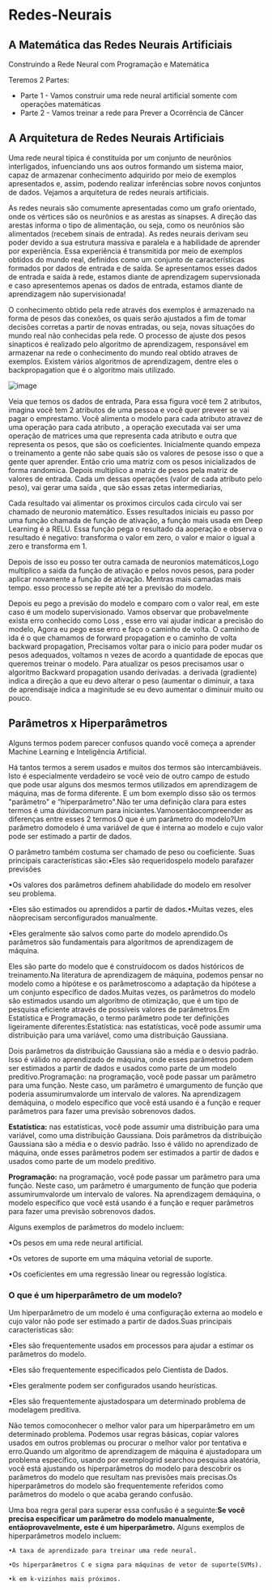# Redes-Neurais
## A Matemática das Redes Neurais Artificiais

Construindo a Rede Neural com Programação e Matemática

Teremos 2 Partes:

- Parte 1 - Vamos construir uma rede neural artificial somente com operações matemáticas
- Parte 2 - Vamos treinar a rede para Prever a Ocorrência de Câncer

## A Arquitetura de Redes Neurais Artificiais

Uma rede neural típica é constituída por um conjunto de neurônios interligados, infuenciando uns aos outros formando um sistema maior, capaz de armazenar conhecimento adquirido por meio de exemplos apresentados e, assim, podendo realizar inferências sobre novos conjuntos de dados. Vejamos a arquitetura de redes neurais artificiais.

As redes neurais são comumente apresentadas como um grafo orientado, onde os vértices são os neurônios e as arestas as sinapses. A direção das arestas informa o tipo de alimentação, ou seja, como os neurônios são alimentados (recebem sinais de entrada). As redes neurais derivam seu poder devido a sua estrutura massiva e paralela e a habilidade de aprender por experiência. Essa experiência é transmitida por meio de exemplos obtidos do mundo real, definidos como um conjunto de características formados por dados de entrada e de saída. Se apresentamos esses dados de entrada e saída à rede, estamos diante de aprendizagem supervsionada e caso apresentemos apenas os dados de entrada, estamos diante de aprendizagem não supervisionada!

O conhecimento obtido pela rede através dos exemplos é armazenado na forma de pesos das conexões, os quais serão ajustados a fim de tomar decisões corretas a partir de novas entradas, ou seja, novas situações do mundo real não conhecidas pela rede. O processo de ajuste dos pesos sinapticos é realizado pelo algoritmo de aprendizagem, responsável em armazenar na rede o conhecimento do mundo real obtido atraves de exemplos. Existem vários algoritmos de aprendizagem, dentre eles o backpropagation que é o algoritmo mais utilizado.

![image](https://user-images.githubusercontent.com/87387315/189378464-b1ef1a84-07e1-42e4-af94-60e3727701a7.png)

Veia que temos os dados de entrada, Para essa figura você tem 2 atributos, imagina você tem 2 atributos de uma pessoa e você quer preveer se vai pagar o emprestamo. Você alimenta o modelo para cada atributo atravez de uma operação para cada atributo , a operação executada vai ser uma operação de matrices uma que representa cada atributo e outra que representa os pesos, que são os coeficientes. Inicialmente quando empeza o treinamento a gente não sabe quais são os valores de pesose isso o que a gente quer aprender. Então crio uma matriz com os pesos inicializados de forma randomica. Depois multiplico a matriz de pesos pela matriz de valores de entrada. Cada um dessas operações (valor de cada atributo pelo peso), vai gerar uma saída , que são essas zetas intermediarias, 

Cada resultado vai alimentar os proximos circulos cada circulo vai ser chamado de neuronio matemático. Esses resultados iniciais eu passo por uma função chamada de função de ativação, a função mais usada em Deep Learning é a RELU. Essa função pega o resultado da aoperação e observa o resultado é negativo: transforma o valor em zero, o valor e maior o igual a zero e transforma em 1.

Depois de isso eu posso ter outra camada de neuronios matemáticos,Logo multiplico a saida da função de ativação e pelos novos pesos, para poder aplicar novamente a função de ativação. Mentras mais camadas mais tempo. esso processo se repite até ter a previsão do modelo.

Depois eu pego a previsão do modelo e comparo com o valor real, em este caso é um modelo supervisionado. Vamos observar que probavelmente exista erro conhecido como Loss , esse erro vai ajudar indicar a precisão do modelo, Agora eu pego esse erro e faço o caminho de volta. O caminho de ida é o que chamamos de forward propagation e o caminho de volta backward propagation, Precisamos voltar para o inicio para poder mudar os pesos adequados, voltamos n vezes de acordo a quantidade de epocas que queremos treinar o modelo. Para atualizar os pesos precisamos usar o algoritmo Backward propagation usando derivadas. a derivada (gradiente) indica a direção a que eu devo alterar o peso (aumentar o diminuir, a taxa de aprendisaje indica a maginitude se eu devo aumentar o diminuir muito ou pouco. 

## Parâmetros x Hiperparâmetros
Alguns termos  podem parecer confusos  quando  você  começa  a  aprender Machine Learning e Inteligência Artificial.

Há tantos termos a serem usados e muitos dos termos são intercambiáveis. Isto é especialmente verdadeiro se você veio de outro campo de estudo que pode usar alguns dos mesmos termos utilizados em aprendizagem de máquina, mas de forma diferente. E um bom exemplo disso são os termos "parâmetro" e “hiperparâmetro".Não ter uma definição clara para estes termos é uma dúvidacomum para iniciantes.Vamosentãocompreender as diferenças entre esses 2 termos.O que é um parâmetro do modelo?Um parâmetro domodelo é uma variável de que é interna ao modelo e cujo valor pode ser  estimado  a  partir  de  dados.

O  parâmetro  também  costuma  ser  chamado  de  peso  ou coeficiente. 
Suas principais características são:•Eles são requeridospelo modelo parafazer previsões

•Os valores dos parâmetros definem ahabilidade do modelo em resolver seu problema.

•Eles são estimados ou aprendidos a partir de dados.•Muitas vezes, eles nãoprecisam serconfigurados manualmente.

•Eles geralmente são salvos como parte do modelo aprendido.Os parâmetros são fundamentais para algoritmos de aprendizagem de máquina.

Eles são parte do modelo que é construídocom os dados históricos de treinamento.Na literatura de aprendizagem de máquina, podemos pensar no modelo como a hipótese e os parâmetroscomo a adaptação da hipótese a um conjunto específico de dados.Muitas vezes, os parâmetros do modelo são estimados usando um algoritmo de otimização, que é um tipo de pesquisa eficiente através de possíveis valores de parâmetros.Em Estatística e Programação, o termo parâmetro pode ter definições ligeiramente diferentes:Estatística: nas estatísticas, você pode assumir uma distribuição para uma variável, como uma distribuição Gaussiana.

Dois parâmetros da distribuição Gaussiana são a média e o desvio padrão. Isso é válido no aprendizado de máquina, onde esses parâmetros podem ser estimados a partir de dados e usados como parte de um modelo preditivo.Programação: na programação, você pode passar um parâmetro para uma função. Neste caso, um parâmetro é umargumento de função que poderia assumirumvalorde um intervalo de valores. Na aprendizagem demáquina, o modelo específico que você está usando é a função e requer parâmetros para fazer uma previsão sobrenovos dados.

**Estatística:** nas estatísticas, você pode assumir uma distribuição para uma variável, como uma distribuição Gaussiana. Dois parâmetros da distribuição Gaussiana são a média e o desvio padrão. Isso é válido no aprendizado de máquina, onde esses parâmetros podem ser estimados a partir de dados e usados como parte de um modelo preditivo.

**Programação:** na programação, você pode passar um parâmetro para uma função. Neste caso, um parâmetro é umargumento de função que poderia assumirumvalorde um intervalo de valores. Na aprendizagem demáquina, o modelo específico que você está usando é a função e requer parâmetros para fazer uma previsão sobrenovos dados.

Alguns exemplos de parâmetros do modelo incluem:

  •Os pesos em uma rede neural artificial.
  
  •Os vetores de suporte em uma máquina vetorial de suporte.

  •Os coeficientes em uma regressão linear ou regressão logística.

### O que é um hiperparâmetro de um modelo?

Um hiperparâmetro de um modelo é uma configuração externa ao modelo e cujo valor não pode ser estimado a partir de dados.Suas principais características são:

  •Eles são frequentemente usados em processos para ajudar a estimar os parâmetros do modelo.

  •Eles são frequentemente especificados pelo Cientista de Dados.

  •Eles geralmente podem ser configurados usando heurísticas.

  •Eles são frequentemente ajustadospara um determinado problema de modelagem preditiva.

Não temos comoconhecer o melhor valor para um hiperparâmetro em um determinado problema.  Podemos  usar  regras  básicas,  copiar  valores  usados  em  outros  problemas  ou procurar o melhor valor por tentativa e erro.Quando  um  algoritmo  de  aprendizagem  de  máquina  é ajustadopara  um  problema específico, usando por exemplogrid searchou pesquisa aleatória, você está ajustando os hiperparâmetros  do  modelo  para  descobrir  os  parâmetros  do  modelo  que  resultam nas previsões mais precisas.Os hiperparâmetros do modelo são frequentemente referidos como parâmetros do modelo o que acaba gerando confusão. 

Uma boa regra geral para superar essa confusão é a seguinte:**Se você precisa especificar um parâmetro do modelo manualmente, entãoprovavelmente, este é um hiperparâmetro.** Alguns exemplos de hiperparâmetros modelo incluem:

    •A taxa de aprendizado para treinar uma rede neural.

    •Os hiperparâmetros C e sigma para máquinas de vetor de suporte(SVMs).

    •k em k-vizinhos mais próximos.
